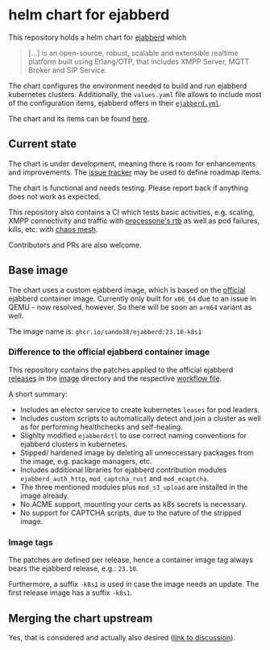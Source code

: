 # helm chart for ejabberd

This repository holds a helm chart for [ejabberd](https://github.com/processone/ejabberd)
which
> [...] is an open-source, robust, scalable and extensible realtime platform
> built using Erlang/OTP, that includes XMPP Server, MQTT Broker and SIP Service.

The chart configures the environment needed to build and run ejabberd kubernetes
clusters. Additionally, the `values.yaml` file allows to include most of the
configuration items, ejabberd offers in their [`ejabberd.yml`](https://github.com/processone/ejabberd/blob/master/ejabberd.yml.example).

The chart and its items can be found [here](charts/ejabberd).

## Current state

The chart is under development, meaning there is room for enhancements and
improvements. The [issue tracker](https://github.com/sando38/helm-ejabberd/issues)
may be used to define roadmap items.

The chart is functional and needs testing. Please report back if anything does
not work as expected.

This repository also contains a CI which tests basic activities, e.g. scaling,
XMPP connectivity and traffic with [processone's rtb](https://github.com/processone/rtb)
as well as pod failures, kills, etc. with [chaos mesh](https://chaos-mesh.org/).

Contributors and PRs are also welcome.

## Base image

The chart uses a custom ejabberd image, which is based on the [official](https://github.com/processone/ejabberd/blob/master/CONTAINER.md)
ejabberd container image. Currently only built for `x86_64` due to an issue in
QEMU - now resolved, however. So there will be soon an `arm64` variant as well.

The image name is: `ghcr.io/sando38/ejabberd:23.10-k8s1`

### Difference to the official ejabberd container image

This repository contains the patches applied to the official ejabberd [releases](https://github.com/processone/ejabberd/releases)
in the [image](image) directory and the respective [workflow file](.github/workflows/ctr.yaml).

A short summary:

* Includes an elector service to create kubernetes `leases` for pod leaders.
* Includes custom scripts to automatically detect and join a cluster as well as
  for performing healthchecks and self-healing.
* Slighlty modified `ejabberdctl` to use correct naming conventions for
  ejabberd clusters in kubernetes.
* Stipped/ hardened image by deleting all unneccessary packages from the image,
  e.g. package managers, etc.
* Includes additional libraries for ejabberd contribution modules
  `ejabberd_auth_http`, `mod_captcha_rust` and `mod_ecaptcha`.
* The three mentioned modules plus `mod_s3_upload` are installed in the image
  already.
* No ACME support, mounting your certs as k8s secrets is necessary.
* No support for CAPTCHA scripts, due to the nature of the stripped image.

### Image tags

The patches are defined per release, hence a container image tag always bears
the ejabberd release, e.g.: `23.10`.

Furthermore, a suffix `-k8s1` is used in case the image needs an update. The
first release image has a suffix `-k8s1`.

## Merging the chart upstream

Yes, that is considered and actually also desired ([link to discussion](https://github.com/processone/ejabberd/discussions/4065)).
